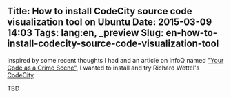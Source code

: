 Title: How to install CodeCity source code visualization tool on Ubuntu
Date: 2015-03-09 14:03
Tags: lang:en, _preview
Slug: en-how-to-install-codecity-source-code-visualization-tool
---
Inspired by some recent thoughts I had and an article on InfoQ named ["Your Code as a Crime Scene"](http://www.infoq.com/news/2015/03/code-as-a-crime-scene), I wanted to install and try Richard Wettel's [CodeCity](http://www.inf.usi.ch/phd/wettel/codecity.html).

TBD

<!--
The first step was to install VisualWorks/Cincom Smalltalk 7.6. The task can be quickly summarized as "Yay ! Let's try the venerable SmallTalk !" ...and then...
<img src="/lucas/wwcb/photos/star_trek_unbelievable.gif" alt="Star Trek Head Hurts">

There's how I managed to do it:

- register a "Personal-Use" license for Cincom Smalltalk [on their website](http://www.cincomsmalltalk.com/main/developer-community/trying-cincom-smalltalk/try-cincom-smalltalk/)
- download the ISO using the link your received by email
- extract the ISO content in a directory using the Archive Manager
- open a console in that directory and `chmod u+x installUnix vw8.0pul/bin/linux86/visual`.
- launch the installer with `./installUnix`. If you want to specify a custom installation path, select "Custom Install".
- once you've been through all the graphical installer steps, you'll get a pop-up asking you to set an environment variable named `VISUALWORKS` pointing to the installation path. Proceed by defining it in your `.bashrc`.

Then stuck on:
```
$ /opt/vw8.0pul/bin/linux86/visual /opt/codecity-image/codecity.im 
VisualWorks(R) 7.5 Non-Commercial Mar 3, 2008
VisualWorks(R) 7.5 Non-Commercial Mar 3, 2008
src/stack/send.c:317
Fatal error: unexpected translation failure (selector 'value'), code = 3

Space could not be allocated.
```
-->